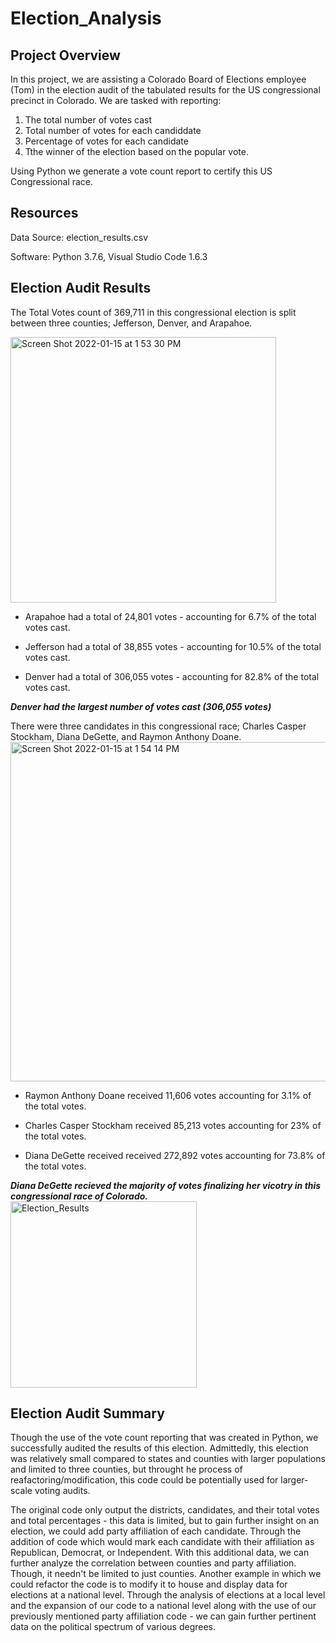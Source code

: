 # Election_Analysis

## Project Overview
In this project, we are assisting a Colorado Board of Elections employee (Tom) in the election audit of the tabulated results for the US congressional precinct in Colorado. We are tasked with reporting: 
1. The total number of votes cast 
2. Total number of votes for each candiddate 
3. Percentage of votes for each candidate
4. Tthe winner of the election based on the popular vote.

Using Python we generate a vote count report to certify this US Congressional race.

## Resources
Data Source: election_results.csv

Software: Python 3.7.6, Visual Studio Code 1.6.3

## Election Audit Results

The Total Votes count of 369,711 in this congressional election is split between three counties; Jefferson, Denver, and Arapahoe.

<img width="425" alt="Screen Shot 2022-01-15 at 1 53 30 PM" src="https://user-images.githubusercontent.com/95504135/149634875-e87ba367-db33-4b08-a61e-72d6c68a50de.png">

* Arapahoe had a total of 24,801 votes - accounting for 6.7% of the total votes cast.
  
* Jefferson had a total of 38,855 votes - accounting for 10.5% of the total votes cast.
  
* Denver had a total of 306,055 votes - accounting for 82.8% of the total votes cast.
 
***Denver had the largest number of votes cast (306,055 votes)***
  
There were three candidates in this congressional race; Charles Casper Stockham, Diana DeGette, and Raymon Anthony Doane.
<img width="543" alt="Screen Shot 2022-01-15 at 1 54 14 PM" src="https://user-images.githubusercontent.com/95504135/149634911-bd30c3cd-479a-46cf-ab65-03b643604401.png">


* Raymon Anthony Doane received 11,606 votes accounting for 3.1% of the total votes.

* Charles Casper Stockham received 85,213 votes accounting for 23% of the total votes.

* Diana DeGette received received 272,892 votes accounting for 73.8% of the total votes.


***Diana DeGette recieved the majority of votes finalizing her vicotry in this congressional race of Colorado.***
<img width="298" alt="Election_Results" src="https://user-images.githubusercontent.com/95504135/149633395-a449ca45-8408-4ac1-8099-151949b35608.png">
  
## Election Audit Summary
Though the use of the vote count reporting that was created in Python, we successfully audited the results of this election. 
Admittedly, this election was relatively small compared to states and counties with larger populations and limited to three counties, but throught he process of reafactoring/modification, this code could be potentially used for larger-scale voting audits. 

The original code only output the districts, candidates, and their total votes and total percentages - this data is limited, but to gain further insight on an election, we could add party affiliation of each candidate. Through the addition of code which would mark each candidate with their affiliation as Republican, Democrat, or Independent. With this additional data, we can further analyze the correlation between counties and party affiliation. Though, it needn't be limited to just counties. Another example in which we could refactor the code is to modify it to house and display data for elections at a national level. Through the analysis of elections at a local level and the expansion of our code to a national level along with the use of our previously mentioned party affiliation code - we can gain further pertinent data on the political spectrum of various degrees.
